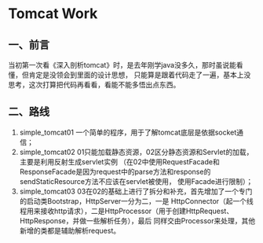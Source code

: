# Tomcat Work

## 一、前言

当初第一次看《深入剖析tomcat》时，是去年刚学java没多久，那时虽说能看懂，但肯定是没领会到里面的设计思想，
只能算是跟着代码走了一遍，基本上没思考，这次打算把代码再看看，看能不能多悟出点东西。

## 二、路线

1. simple_tomcat01 一个简单的程序，用于了解tomcat底层是依据socket通信；
2. simple_tomcat02 01只能加载静态资源，02区分静态资源和Servlet的加载，主要是利用反射生成servlet实例
（在02中使用RequestFacade和ResponseFacade是因为request中的parse方法和response的sendStaticResource方法不应该在servlet被使用，
使用Facade进行限制）；
3. simple_tomcat03 03在02的基础上进行了拆分和补充，首先增加了一个专门的启动类Bootstrap，HttpServer一分为二，一是
HttpConnector（起一个线程用来接收http请求），二是HttpProcessor（用于创建HttpRequest、HttpResponse，并做一些解析任务），最后
同样交由Processor来处理，其他新增的类都是辅助解析request。